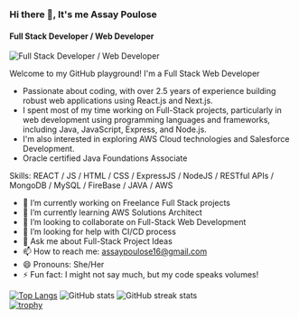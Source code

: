 ### Hi there 👋, It's me Assay Poulose
#### Full Stack Developer / Web Developer
![Full Stack Developer / Web Developer](https://img.freepik.com/premium-photo/banner-young-girl-using-laptop-coding-progr-digital-native-gen-alpha-design_655090-558253.jpg)

Welcome to my GitHub playground! I'm a Full Stack Web Developer
- Passionate about coding, with over 2.5 years of experience building robust web applications using React.js and Next.js. 
- I spent most of my time working on Full-Stack projects, particularly in web development using programming languages and frameworks, including Java, JavaScript, Express, and Node.js.
- I'm also interested in exploring AWS Cloud technologies and Salesforce Development.
- Oracle certified Java Foundations Associate

Skills: REACT / JS / HTML / CSS / ExpressJS / NodeJS / RESTful APIs / MongoDB / MySQL / FireBase / JAVA / AWS 

- 🔭 I’m currently working on Freelance Full Stack projects 
- 🌱 I’m currently learning AWS Solutions Architect
- 👯 I’m looking to collaborate on Full-Stack Web Development 
- 🤔 I’m looking for help with CI/CD process 
- 💬 Ask me about Full-Stack Project Ideas 
- 📫 How to reach me: assaypoulose16@gmail.com 
- 😄 Pronouns: She/Her 
- ⚡ Fun fact: I might not say much, but my code speaks volumes! 

[![Top Langs](https://github-readme-stats.vercel.app/api/top-langs/?username=assaypoulose)](https://github.com/anuraghazra/github-readme-stats) ![GitHub stats](https://github-readme-stats.vercel.app/api?username=assaypoulose&show_icons=true)  ![GitHub streak stats](https://streak-stats.demolab.com/?user=assaypoulose)  
[![trophy](https://github-profile-trophy.vercel.app/?username=assaypoulose)](https://github.com/ryo-ma/github-profile-trophy) 
